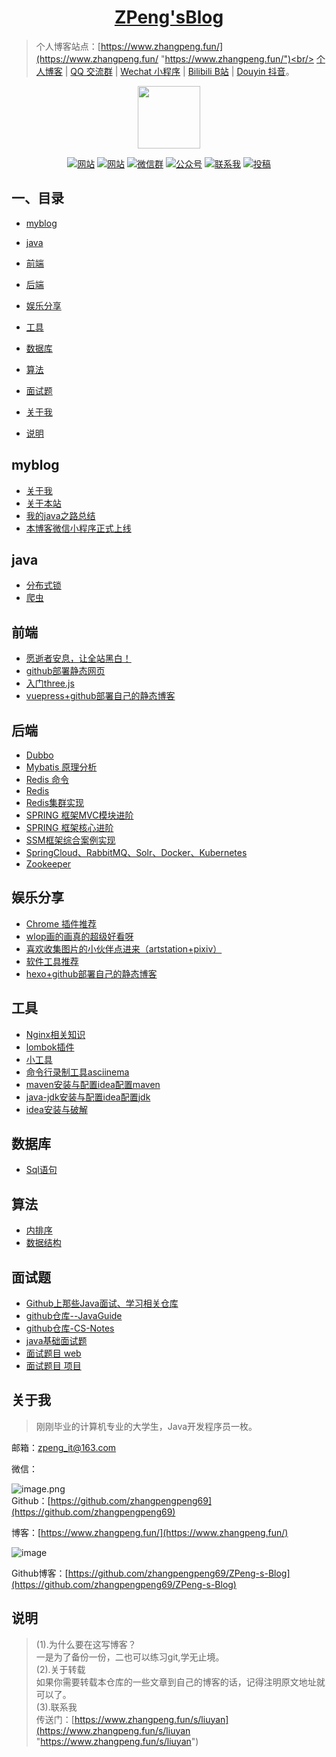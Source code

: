 <h1 align="center"><a href="https://github.com/zhangpengpeng69/ZPeng-s-Blog" target="_blank">ZPeng'sBlog</a></h1>

>个人博客站点：[https://www.zhangpeng.fun/](https://www.zhangpeng.fun/ "https://www.zhangpeng.fun/")<br/>
> [个人博客](https://www.zhangpeng.fun/) | [QQ 交流群](https://jq.qq.com/?_wv=1027&k=5VyKjuK) | [Wechat 小程序](https://www.zhangpeng.fun/s/liuyan) | [Bilibili B站](https://www.zhangpeng.fun/s/liuyan) | [Douyin 抖音](https://www.zhangpeng.fun/s/liuyan)。
<p align="center">
<a href="https://www.zhangpeng.fun/" target="_blank">
	<img src="https://github.com/zhangpengpeng69/ZPeng-s-Blog/blob/master/images/readme/timg.jpg" width="100"/>
</a>
</p>




<p align="center">
  <a href="https://www.zhangpeng.fun/"><img src="https://img.shields.io/badge/myblog-进入-brightgreen.svg" alt="网站"></a>
<a href="https://jq.qq.com/?_wv=1027&k=5VyKjuK"><img src="https://img.shields.io/badge/QQ群-加入-yellow.svg" alt="网站"></a>
  <a href="https://www.zhangpeng.fun/s/liuyan"><img src="https://img.shields.io/badge/小程序-订阅-blue.svg" alt="微信群"></a>
  <a href="https://www.zhangpeng.fun/s/liuyan"><img src="https://img.shields.io/badge/%E5%85%AC%E4%BC%97%E5%8F%B7-订阅-lightgrey.svg" alt="公众号"></a>
  <a href="https://www.zhangpeng.fun/s/liuyan"><img src="https://img.shields.io/badge/联系我-点击-important.svg" alt="联系我"></a>
  <a href="https://www.zhangpeng.fun/s/liuyan"><img src="https://img.shields.io/badge/other-进入-critical.svg" alt="投稿"></a>
</p>

## 一、目录


- [myblog](#myblog)
   
- [java](#java)

- [前端](#前端)

- [后端](#后端)
 
- [娱乐分享](#娱乐分享)

- [工具](#工具)

- [数据库](#数据库)

- [算法](#算法)

- [面试题](#面试题)


- [关于我](#关于我)

- [说明](#说明)


## myblog

* [关于我](myblog/关于我.md)
* [关于本站](myblog/关于本站.md)
* [我的java之路总结](myblog/我的java之路总结.md)
* [本博客微信小程序正式上线](myblog/本博客微信小程序正式上线.md)

## java
* [分布式锁](java/分布式锁.md)
* [爬虫](java/爬虫.md)
## 前端
* [愿逝者安息，让全站黑白！](前端/愿逝者安息，让全站黑白！.md)
* [github部署静态网页](前端/github部署静态网页.md)
* [入门three.js](前端/入门three.js.md)
* [vuepress+github部署自己的静态博客](前端/vuepress+github部署自己的静态博客.md)
## 后端
* [Dubbo](后端/Dubbo.md)
* [Mybatis 原理分析](后端/Mybatis原理分析.md)
* [Redis 命令](后端/Redis命令.md)
* [Redis](后端/Redis.md)
* [Redis集群实现](后端/Redis集群实现.md)
* [SPRING 框架MVC模块进阶](后端/SPRING框架MVC模块进阶.md)
* [SPRING 框架核心进阶](后端/SPRING框架核心进阶.md)
* [SSM框架综合案例实现](后端/SSM框架综合案例实现.md)
* [SpringCloud、RabbitMQ、Solr、Docker、Kubernetes](后端/SpringCloud、RabbitMQ、Solr、Docker、Kubernetes.md)
* [Zookeeper](后端/Zookeeper.md)
## 娱乐分享
* [Chrome 插件推荐](娱乐分享/Chrome插件推荐.md)
* [wlop画的画真的超级好看呀](娱乐分享/wlop画的画真的超级好看呀.md)
* [喜欢收集图片的小伙伴点进来（artstation+pixiv）](娱乐分享/喜欢收集图片的小伙伴点进来（artstation+pixiv）.md)
* [软件工具推荐](娱乐分享/软件工具推荐.md)
* [hexo+github部署自己的静态博客](娱乐分享/hexo+github部署自己的静态博客.md)
## 工具
* [Nginx相关知识](工具/Nginx相关知识.md)
* [lombok插件](工具/lombok插件.md)
* [小工具](工具/小工具.md)
* [命令行录制工具asciinema](工具/命令行录制工具asciinema.md)
* [maven安装与配置idea配置maven](工具/maven安装与配置idea配置maven.md)
* [java-jdk安装与配置idea配置jdk](工具/java-jdk安装与配置idea配置jdk.md)
* [idea安装与破解](工具/idea安装与破解.md)
## 数据库
* [Sql语句](数据库/Sql语句.md)
## 算法
* [内排序](算法/内排序.md)
* [数据结构](算法/数据结构.md)
## 面试题
* [Github上那些Java面试、学习相关仓库](面试题/Github上那些Java面试、学习相关仓库.md)
* [github仓库--JavaGuide](面试题/github仓库--JavaGuide.md)
* [github仓库-CS-Notes](面试题/github仓库-CS-Notes.md)
* [java基础面试题](面试题/java基础面试题.md)
* [面试题目 web](面试题/面试题目web.md)
* [面试题目 项目](面试题/面试题目项目.md)




## 关于我

>刚刚毕业的计算机专业的大学生，Java开发程序员一枚。<br/>

邮箱：zpeng_it@163.com<br/>

微信：

![image.png](https://www.zhangpeng.fun/upload/2020/04/image-d0b96c5b99304fda9bc3fb49ed8b33d2.png)<br/>
Github：[https://github.com/zhangpengpeng69](https://github.com/zhangpengpeng69)<br/>

博客：[https://www.zhangpeng.fun/](https://www.zhangpeng.fun/)<br/>

![image](https://github.com/zhangpengpeng69/ZPeng-s-Blog/blob/master/images/readme/%E5%8D%9A%E5%AE%A2%E7%95%8C%E9%9D%A2.png)

Github博客：[https://github.com/zhangpengpeng69/ZPeng-s-Blog](https://github.com/zhangpengpeng69/ZPeng-s-Blog)<br/>

## 说明
>(1).为什么要在这写博客？<br/>
一是为了备份一份，二也可以练习git,学无止境。<br/>
(2).关于转载<br/>
如果你需要转载本仓库的一些文章到自己的博客的话，记得注明原文地址就可以了。<br/>
(3).联系我<br/>
传送门：[https://www.zhangpeng.fun/s/liuyan](https://www.zhangpeng.fun/s/liuyan "https://www.zhangpeng.fun/s/liuyan")